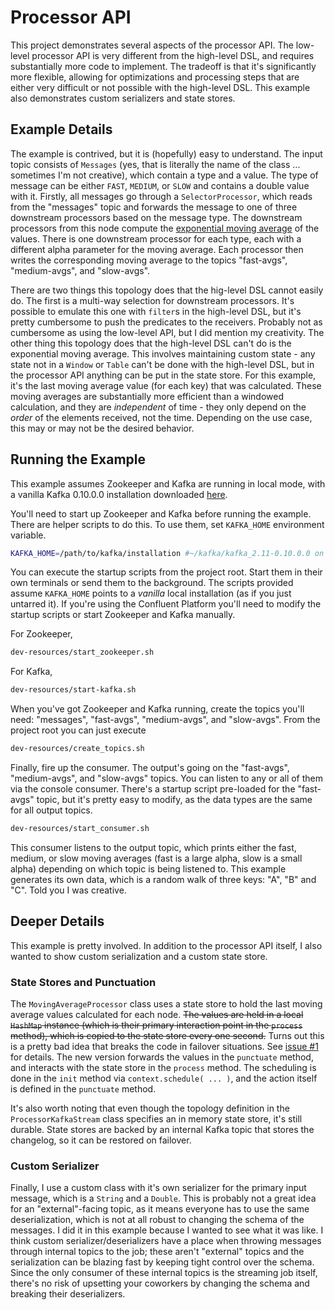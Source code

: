 # Processor API

This project demonstrates several aspects of the processor API.
The low-level processor API is very different from the high-level DSL, and requires substantially more code to implement.
The tradeoff is that it's significantly more flexible, allowing for optimizations and processing steps that are either very difficult or not possible with the high-level DSL.
This example also demonstrates custom serializers and state stores.

## Example Details

The example is contrived, but it is (hopefully) easy to understand.
The input topic consists of `Messages` (yes, that is literally the name of the class ... sometimes I'm not creative), which contain a type and a value.
The type of message can be either `FAST`, `MEDIUM`, or `SLOW` and contains a double value with it.
Firstly, all messages go through a `SelectorProcessor`, which reads from the "messages" topic and forwards the message to one of three downstream processors based on the message type.
The downstream processors from this node compute the [exponential moving average](https://en.wikipedia.org/wiki/Moving_average#Exponential_moving_average) of the values.
There is one downstream processor for each type, each with a different alpha parameter for the moving average.
Each processor then writes the corresponding moving average to the topics "fast-avgs", "medium-avgs", and "slow-avgs".

There are two things this topology does that the hig-level DSL cannot easily do.
The first is a multi-way selection for downstream processors.
It's possible to emulate this one with `filter`s in the high-level DSL, but it's pretty cumbersome to push the predicates to the receivers.
Probably not as cumbersome as using the low-level API, but I did mention my creativity.
The other thing this topology does that the high-level DSL can't do is the exponential moving average.
This involves maintaining custom state - any state not in a `Window` or `Table` can't be done with the high-level DSL, but in the processor API anything can be put in the state store.
For this example, it's the last moving average value (for each key) that was calculated.
These moving averages are substantially more efficient than a windowed calculation, and they are _independent_ of time - they only depend on the _order_ of the elements received, not the time.
Depending on the use case, this may or may not be the desired behavior.

## Running the Example

This example assumes Zookeeper and Kafka are running in local mode, with a vanilla Kafka 0.10.0.0 installation downloaded [here](http://kafka.apache.org/downloads.html).

You'll need to start up Zookeeper and Kafka before running the example.
There are helper scripts to do this.
To use them, set `KAFKA_HOME` environment variable.

```bash
KAFKA_HOME=/path/to/kafka/installation #~/kafka/kafka_2.11-0.10.0.0 on my system.
```

You can execute the startup scripts from the project root.
Start them in their own terminals or send them to the background.
The scripts provided assume `KAFKA_HOME` points to a _vanilla_ local installation (as if you just untarred it).
If you're using the Confluent Platform you'll need to modify the startup scripts or start Zookeeper and Kafka manually.

For Zookeeper,

```bash
dev-resources/start_zookeeper.sh
```

For Kafka,

```bash
dev-resources/start-kafka.sh
```

When you've got Zookeeper and Kafka running, create the topics you'll need: "messages", "fast-avgs", "medium-avgs", and "slow-avgs".
From the project root you can just execute

```bash
dev-resources/create_topics.sh
```

Finally, fire up the consumer.
The output's going on the "fast-avgs", "medium-avgs", and "slow-avgs" topics.
You can listen to any or all of them via the console consumer.
There's a startup script pre-loaded for the "fast-avgs" topic, but it's pretty easy to modify, as the data types are the same for all output topics.

```bash
dev-resources/start_consumer.sh
```

This consumer listens to the output topic, which prints either the fast, medium, or slow moving averages (fast is a large alpha, slow is a small alpha) depending on which topic is being listened to.
This example generates its own data, which is a random walk of three keys: "A", "B" and "C".
Told you I was creative.

## Deeper Details

This example is pretty involved.
In addition to the processor API itself, I also wanted to show custom serialization and a custom state store.

### State Stores and Punctuation

The `MovingAverageProcessor` class uses a state store to hold the last moving average values calculated for each node.
~~The values are held in a local `HashMap` instance (which is their primary interaction point in the `process` method), which is copied to the state store every one second.~~
Turns out this is a pretty bad idea that breaks the code in failover situations.
See [issue #1](https://github.com/timothyrenner/kafka-streams-ex/issues/1) for details.
The new version forwards the values in the `punctuate` method, and interacts with the state store in the `process` method.
The scheduling is done in the `init` method via `context.schedule( ... )`, and the action itself is defined in the `punctuate` method.

It's also worth noting that even though the topology definition in the `ProcessorKafkaStream` class specifies an in memory state store, it's still durable.
State stores are backed by an internal Kafka topic that stores the changelog, so it can be restored on failover.

### Custom Serializer

Finally, I use a custom class with it's own serializer for the primary input message, which is a `String` and a `Double`.
This is probably not a great idea for an "external"-facing topic, as it means everyone has to use the same deserialization, which is not at all robust to changing the schema of the messages.
I did it in this example because I wanted to see what it was like.
I think custom serializer/deserializers have a place when throwing messages through internal topics to the job; these aren't "external" topics and the serialization can be blazing fast by keeping tight control over the schema.
Since the only consumer of these internal topics is the streaming job itself, there's no risk of upsetting your coworkers by changing the schema and breaking their deserializers.
